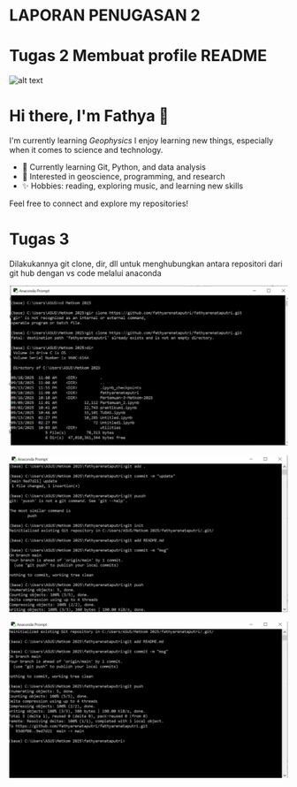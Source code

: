 # LAPORAN PENUGASAN 2

# Tugas 2 Membuat profile README 
![alt text](https://github.com/fathyarenataputri/Pertemuan-3-Metkom-2025/blob/main/download.jpeg?raw=true) 
# Hi there, I'm Fathya 👋

I'm currently learning *Geophysics* 
I enjoy learning new things, especially when it comes to science and technology.  

- 🌱 Currently learning Git, Python, and data analysis  
- 🎯 Interested in geoscience, programming, and research  
- ✨ Hobbies: reading, exploring music, and learning new skills  

Feel free to connect and explore my repositories!


# Tugas 3
Dilakukannya git clone, dir, dll untuk menghubungkan antara repositori dari git hub dengan vs code melalui anaconda

![alt text](https://github.com/fathyarenataputri/Percobaan_Metkom_3/blob/main/Screenshot%20(5411).png?raw=true)

![alt text](https://github.com/fathyarenataputri/Percobaan_Metkom_3/blob/main/Screenshot%20(5412).png?raw=true)

![alt text](https://github.com/fathyarenataputri/Percobaan_Metkom_3/blob/main/Screenshot%20(5413).png?raw=true)



